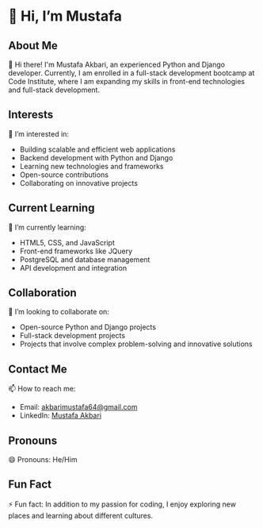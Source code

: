 # 👋 Hi, I’m Mustafa

## About Me

👋 Hi there! I'm Mustafa Akbari, an experienced Python and Django developer. 
Currently, I am enrolled in a full-stack development bootcamp at Code Institute, where I am expanding my skills in front-end technologies and full-stack development.

## Interests

👀 I’m interested in:
- Building scalable and efficient web applications
- Backend development with Python and Django
- Learning new technologies and frameworks
- Open-source contributions
- Collaborating on innovative projects

## Current Learning

🌱 I’m currently learning:
- HTML5, CSS, and JavaScript
- Front-end frameworks like JQuery
- PostgreSQL and database management
- API development and integration

## Collaboration

💞️ I’m looking to collaborate on:
- Open-source Python and Django projects
- Full-stack development projects
- Projects that involve complex problem-solving and innovative solutions

## Contact Me

📫 How to reach me:
- Email: akbarimustafa64@gmail.com
- LinkedIn: [Mustafa Akbari](https://www.linkedin.com/in/mustafa-akbari-289543219/)

## Pronouns

😄 Pronouns: He/Him

## Fun Fact

⚡ Fun fact: In addition to my passion for coding, I enjoy exploring new places and learning about different cultures.


<!---
ci-mustafa/ci-mustafa is a ✨ special ✨ repository because its `README.md` (this file) appears on your GitHub profile.
You can click the Preview link to take a look at your changes.
--->

